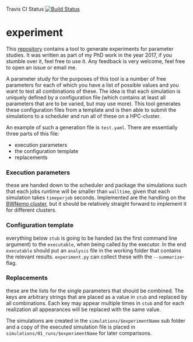 Travis CI Status [![Build Status](https://travis-ci.org/healther/experiment.svg)](https://travis-ci.org/healther/experiment)
# experiment
This [repository](https://github.com/healther/experiment)  contains a tool to generate experiments for parameter studies.
It was written as part of my PhD work in the year 2017, if you stumble over it, feel free to use it. 
Any feedback is very welcome, feel free to open an issue or email me. 

A parameter study for the purposes of this tool is a number of free parameters for each of which you have a list of possible values and you want to test all combinations of these.
The idea is that each simulation is uniquely defined by a configuration file (which contains at least all parameters that are to be varied, but may use more).
This tool generates these configuration files from a template and is then able to submit the simulations to a scheduler and run all of these on a HPC-cluster.

An example of such a generation file is `test.yaml`.
There are essentially three parts of this file: 
  * execution parameters
  * the configuration template
  * replacements

### Execution parameters

these are handed down to the scheduler and package the simulations such that each jobs runtime will be smaller than `walltime`, given that each simulation takes `timeperjob` seconds. 
Implemented are the handling on the [BWNemo cluster](https://www.bwhpc-c5.de/wiki/index.php/Category:BwForCluster_NEMO), but it should be relatively straight forward to implement it for different clusters.

### Configuration template

everything below `stub` is going to be handed (as the first command line argument) to the `executable`, when being called by the executor.
In the end `executable` should put an `analysis` file in the working folder that contains the relevant results.
`experiment.py` can collect these with the `--summarize`-flag.

### Replacements

these are the lists for the single parameters that should be combined.
The keys are arbitrary strings that are placed as a value in `stub` and replaced by all combinations.
Each key may appear multiple times in `stub` and for each realization all appearances will be replaced with the same value.

The simulations are created in the `simulations/$experimentName` sub folder and a copy of the executed simulation file is placed in `simulations/01_runs/$experimentName` for later comparisons.

